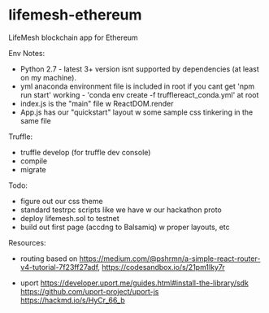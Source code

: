 # lifemesh-ethereum

LifeMesh blockchain app for Ethereum

Env Notes:
 - Python 2.7 - latest 3+ version isnt supported by dependencies (at least on my machine). 
 - yml anaconda environment file is included in root if you cant get 'npm run start' working - 'conda env create -f trufflereact_conda.yml' at root
 - index.js is the "main" file w ReactDOM.render
 - App.js has our "quickstart" layout w some sample css tinkering in the same file

 Truffle:
- truffle develop (for truffle dev console)
- compile
- migrate

 Todo:
 - figure out our css theme
 - standard testrpc scripts like we have w our hackathon proto
 - deploy lifemesh.sol to testnet
 - build out first page (accdng to Balsamiq) w proper layouts, etc

 Resources:
 - routing based on https://medium.com/@pshrmn/a-simple-react-router-v4-tutorial-7f23ff27adf, https://codesandbox.io/s/21pm1lky7r 

 - uport
 https://developer.uport.me/guides.html#install-the-library/sdk
 https://github.com/uport-project/uport-js
 https://hackmd.io/s/HyCr_66_b
 
